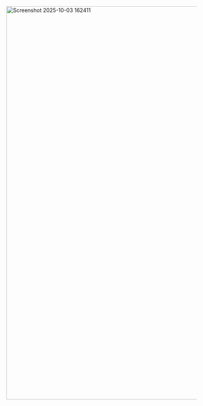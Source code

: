 <img width="1920" height="1040" alt="Screenshot 2025-10-03 162411" src="https://github.com/user-attachments/assets/d67b74ae-96e8-4a2b-8843-711c175cde27" />
